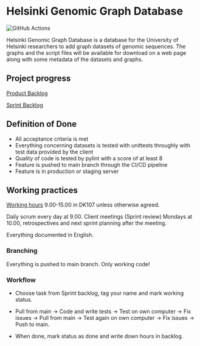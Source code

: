 # Helsinki Genomic Graph Database

![GitHub Actions](https://github.com/Helsinki-Genomic-Graph-Database/HGGD/workflows/CI/badge.svg)

Helsinki Genomic Graph Database is a database for the University of Helsinki researchers to add graph datasets of genomic sequences. The graphs and the script files will be available for download on a web page along with some metadata of the datasets and graphs.

## Project progress

[Product Backlog](https://docs.google.com/spreadsheets/d/1jQ1yPn0-mzYhNJW9QTR2Ywo7aS68i67zV4ff8tXcJfQ/edit#gid=1289730588)

[Sprint Backlog](https://docs.google.com/spreadsheets/d/1jQ1yPn0-mzYhNJW9QTR2Ywo7aS68i67zV4ff8tXcJfQ/edit#gid=0)

## Definition of Done

* All acceptance criteria is met
* Everything concerning datasets is tested with unittests throughly with test data provided by the client
* Quality of code is tested by pylint with a score of at least 8
* Feature is pushed to main branch through the CI/CD pipeline
* Feature is in production or staging server

## Working practices

[Working hours](https://docs.google.com/spreadsheets/d/1jQ1yPn0-mzYhNJW9QTR2Ywo7aS68i67zV4ff8tXcJfQ/edit#gid=2009419284) 9.00-15.00 in DK107 unless otherwise agreed.

Daily scrum every day at 9.00. Client meetings (Sprint review) Mondays at 10.00, retrospectives and next sprint planning after the meeting.

Everything documented in English.

### Branching

Everything is pushed to main branch. Only working code!

### Workflow

* Choose task from Sprint backlog, tag your name and mark working status.

* Pull from main -> Code and write tests -> Test on own computer -> Fix issues -> Pull from main -> Test again on own computer -> Fix issues -> Push to main.

* When done, mark status as done and write down hours in backlog.
